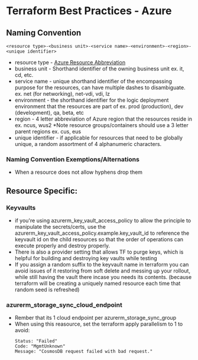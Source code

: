 # Terraform Best Practices - Azure

## Naming Convention

`<resource type>-<business unit>-<service name>-<environment>-<region>-<unique identifier>`

* resource type - [Azure Resource Abbreviation](https://learn.microsoft.com/en-us/azure/cloud-adoption-framework/ready/azure-best-practices/resource-abbreviations)
* business unit - Shorthand identifier of the owning business unit ex. it, cd, etc.
* service name - unique shorthand identifier of the encompassing purpose for the resources, can have multiple dashes to disambiguate. ex. net (for networking), net-vdi, vdi, lz
* environment - the shorthand identifier for the logic deployment environment that the resources are part of ex. prod (production), dev (development), qa, beta, etc
* region - 4 letter abbreviation of Azure region that the resources reside in ex. ncus, wus2 *Note resource groups/containers should use a 3 letter parent regions ex. cus, eus
* unique identifier - if applicable for resources that need to be globally unique, a random assortment of 4 alphanumeric characters.

### Naming Convention Exemptions/Alternations

* When a resource does not allow hyphens drop them

## Resource Specific:

### Keyvaults

- if you're using azurerm_key_vault_access_policy to allow the principle to manipulate the secrets/certs, use the azurerm_key_vault_access_policy.example.key_vault_id to reference the keyvault id on the child resources so that the order of operations can execute properly and destroy properly.
- There is also a provider setting that allows TF to purge keys, which is helpful for building and destroying key vaults while testing
- If you assign a random suffix to the keyvault name in terraform you can avoid issues of it restoring from soft delete and messing up your rollout, while still having the vault there incase you needs its contents. (because terraform will be creating a uniquely named resource each time that random seed is refreshed)

### azurerm_storage_sync_cloud_endpoint
- Rember that its 1 cloud endpoint per azurerm_storage_sync_group
- When using this reasource, set the terraform apply parallelism to 1 to avoid:
  ```
  Status: "Failed"
  Code: "MgmtUnknown"
  Message: "CosmosDB request failed with bad request."
  ```
